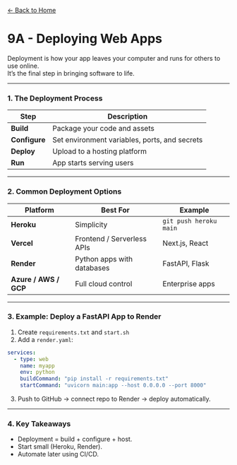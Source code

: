 [← Back to Home](../README.md)

# 9A - Deploying Web Apps

Deployment is how your app leaves your computer and runs for others to use online.  
It’s the final step in bringing software to life.

---

### 1. The Deployment Process

| Step | Description |
|------|--------------|
| **Build** | Package your code and assets |
| **Configure** | Set environment variables, ports, and secrets |
| **Deploy** | Upload to a hosting platform |
| **Run** | App starts serving users |

---

### 2. Common Deployment Options

| Platform | Best For | Example |
|-----------|-----------|----------|
| **Heroku** | Simplicity | `git push heroku main` |
| **Vercel** | Frontend / Serverless APIs | Next.js, React |
| **Render** | Python apps with databases | FastAPI, Flask |
| **Azure / AWS / GCP** | Full cloud control | Enterprise apps |

---

### 3. Example: Deploy a FastAPI App to Render

1. Create `requirements.txt` and `start.sh`  
2. Add a `render.yaml`:

```yaml
services:
  - type: web
    name: myapp
    env: python
    buildCommand: "pip install -r requirements.txt"
    startCommand: "uvicorn main:app --host 0.0.0.0 --port 8000"
```

3. Push to GitHub → connect repo to Render → deploy automatically.

---

### 4. Key Takeaways
- Deployment = build + configure + host.  
- Start small (Heroku, Render).  
- Automate later using CI/CD.
